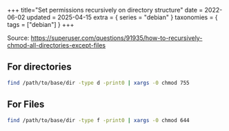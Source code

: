 +++
title="Set permissions recursively on directory structure"
date = 2022-06-02
updated = 2025-04-15
extra = { series = "debian" }
taxonomies = { tags = ["debian"] }
+++

Source: <https://superuser.com/questions/91935/how-to-recursively-chmod-all-directories-except-files>

## For directories

```sh
find /path/to/base/dir -type d -print0 | xargs -0 chmod 755
```

## For Files

```sh
find /path/to/base/dir -type f -print0 | xargs -0 chmod 644
```
